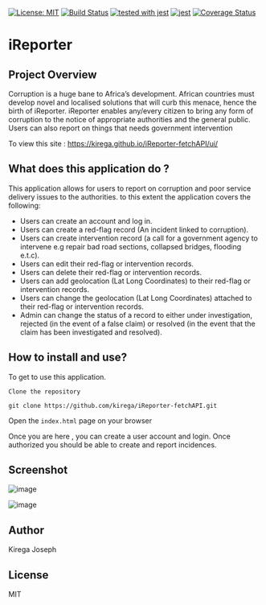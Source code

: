 [![License: MIT](https://img.shields.io/badge/License-MIT-yellow.svg)](https://opensource.org/licenses/MIT)
[![Build Status](https://travis-ci.com/kirega/iReporter-fetchAPI.svg?branch=develop)](https://travis-ci.com/kirega/iReporter-fetchAPI)
[![tested with jest](https://img.shields.io/badge/tested_with-jest-99424f.svg)](https://github.com/facebook/jest) [![jest](https://jestjs.io/img/jest-badge.svg)](https://github.com/facebook/jest)
[![Coverage Status](https://coveralls.io/repos/github/kirega/iReporter-fetchAPI/badge.svg)](https://coveralls.io/github/kirega/iReporter-fetchAPI)
# iReporter
## Project Overview
Corruption is a huge bane to Africa’s development. African countries must develop novel and
localised solutions that will curb this menace, hence the birth of iReporter. iReporter enables any/every citizen to bring any form of corruption to the notice of appropriate authorities and the general public. Users can also report on things that needs government intervention

To view this site : https://kirega.github.io/iReporter-fetchAPI/ui/

## What does this application do ?

This application allows for users to report on corruption and poor service delivery issues to the authorities. to this extent 
the application covers the following:
- Users can create an account and log in.
- Users can create a red-flag record (An incident linked to corruption).
- Users can create intervention record (a call for a government agency to intervene e.g repair bad road sections, collapsed bridges, flooding e.t.c).
- Users can edit their red-flag or intervention records.
- Users can delete their red-flag or intervention records.
- Users can add geolocation (Lat Long Coordinates) to their red-flag or intervention records.
- Users can change the geolocation (Lat Long Coordinates) attached to their red-flag or intervention records.
- Admin can change the status of a record to either under investigation, rejected (in the event of a false claim) or resolved (in the event that the claim has been investigated and resolved).

## How to install and use?

To get to use this application. 

`Clone the repository`

```git clone https://github.com/kirega/iReporter-fetchAPI.git```

Open the `index.html` page on your browser

Once you are here , you can create a user account and login.
Once authorized you should be able to create and report incidences.
## Screenshot
![image](https://user-images.githubusercontent.com/12595401/50177388-f1a61980-0312-11e9-8bab-467e49f45f07.png)

![image](https://user-images.githubusercontent.com/12595401/50177429-0b476100-0313-11e9-9f42-2f915e5bbed9.png)

## Author
Kirega Joseph

## License
MIT
